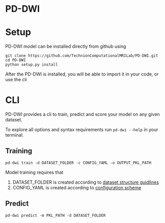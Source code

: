 # PD-DWI

# Setup

PD-DWI model can be installed directly from github using 

```
git clone https://github.com/TechnionComputationalMRILab/PD-DWI.git
cd PD-DWI
python setup.py install
```

After the PD-DWI is installed, you will be able to import it in your code, or use the cli

# CLI

PD-DWI provides a cli to train, predict and score your model on any given dataset.

To explore all options and syntax requirements run `pd-dwi --help` in your terminal.

## Training

```
pd-dwi train -d DATASET_FOLDER -c CONFIG_YAML -o OUTPUT_PKL_PATH
```

Model training requires that

1. DATASET_FOLDER is created according to [dataset structure guidlines](docs/dataset.md)
2. CONFIG_YAML is created according to [configuration scheme](docs/configuration.md)

## Predict

```
pd-dwi predict -m PKL_PATH -d DATASET_FOLDER
```
